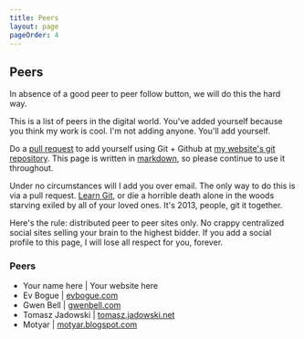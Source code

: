 ```yaml
---
title: Peers
layout: page
pageOrder: 4
---
```


Peers
-----

In absence of a good peer to peer follow button, we will do this the hard way. 

This is a list of peers in the digital world. You've added yourself because you think my work is cool. I'm not adding anyone. You'll add yourself.

Do a [pull request](https://help.github.com/articles/using-pull-requests) to add yourself using Git + Github at [my website's git repository](https://github.com/evbogue/docpad.evbogue.com/blob/master/src/documents/pages/peers.html.md). This page is written in [markdown](http://daringfireball.net/projects/markdown/), so please continue to use it throughout.

Under no circumstances will I add you over email. The only way to do this is via a pull request. [Learn Git](http://git-scm.com/book/en/Getting-Started), or die a horrible death alone in the woods starving exiled by all of your loved ones. It's 2013, people, git it together.

Here's the rule: distributed peer to peer sites only. No crappy centralized social sites selling your brain to the highest bidder. If you add a social profile to this page, I will lose all respect for you, forever.

### Peers

+ Your name here | Your website here
+ Ev Bogue | [evbogue.com](http://evbogue.com/)
+ Gwen Bell | [gwenbell.com](http://gwenbell.com/)
+ Tomasz Jadowski | [tomasz.jadowski.net](https://tomasz.jadowski.net/)
+ Motyar | [motyar.blogspot.com](http://motyar.blogspot.com/ncr)
